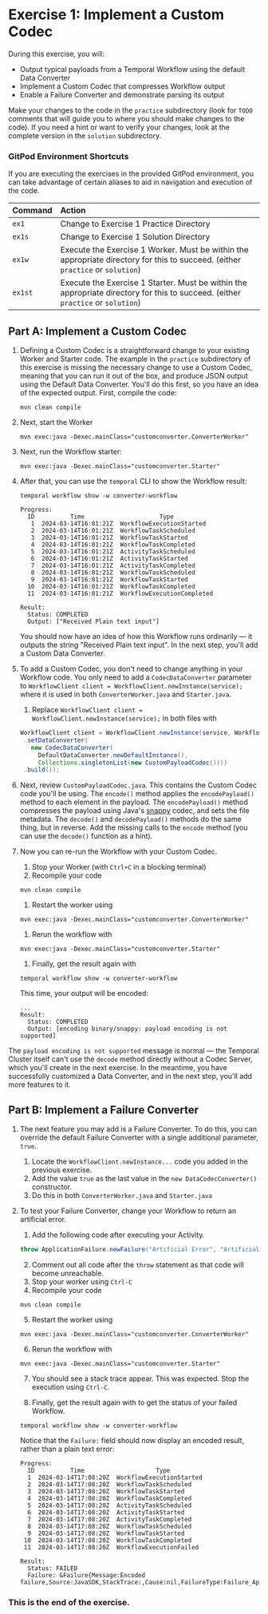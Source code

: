 # Exercise 1: Implement a Custom Codec

During this exercise, you will:

- Output typical payloads from a Temporal Workflow using the default Data Converter
- Implement a Custom Codec that compresses Workflow output
- Enable a Failure Converter and demonstrate parsing its output

Make your changes to the code in the `practice` subdirectory (look for
`TODO` comments that will guide you to where you should make changes to
the code). If you need a hint or want to verify your changes, look at
the complete version in the `solution` subdirectory.

### GitPod Environment Shortcuts

If you are executing the exercises in the provided GitPod environment, you
can take advantage of certain aliases to aid in navigation and execution of
the code.

| Command | Action                                                                                                                          |
| :------ | :------------------------------------------------------------------------------------------------------------------------------ |
| `ex1`   | Change to Exercise 1 Practice Directory                                                                                         |
| `ex1s`  | Change to Exercise 1 Solution Directory                                                                                         |
| `ex1w`  | Execute the Exercise 1 Worker. Must be within the appropriate directory for this to succeed. (either `practice` or `solution`)  |
| `ex1st` | Execute the Exercise 1 Starter. Must be within the appropriate directory for this to succeed. (either `practice` or `solution`) |

## Part A: Implement a Custom Codec

1. Defining a Custom Codec is a straightforward change to your existing Worker
   and Starter code. The example in the `practice` subdirectory of this exercise
   is missing the necessary change to use a Custom Codec, meaning that you can
   run it out of the box, and produce JSON output using the Default Data
   Converter. You'll do this first, so you have an idea of the expected output.
   First, compile the code:

   ```shell
   mvn clean compile
   ```

2. Next, start the Worker

   ```shell
   mvn exec:java -Dexec.mainClass="customconverter.ConverterWorker"
   ```

3. Next, run the Workflow starter:

   ```shell
   mvn exec:java -Dexec.mainClass="customconverter.Starter"
   ```

4. After that, you can use the `temporal` CLI to show the Workflow result:

   ```shell
   temporal workflow show -w converter-workflow
   ```

   ```
   Progress:
     ID          Time                     Type
      1  2024-03-14T16:01:21Z  WorkflowExecutionStarted
      2  2024-03-14T16:01:21Z  WorkflowTaskScheduled
      3  2024-03-14T16:01:21Z  WorkflowTaskStarted
      4  2024-03-14T16:01:21Z  WorkflowTaskCompleted
      5  2024-03-14T16:01:21Z  ActivityTaskScheduled
      6  2024-03-14T16:01:21Z  ActivityTaskStarted
      7  2024-03-14T16:01:21Z  ActivityTaskCompleted
      8  2024-03-14T16:01:21Z  WorkflowTaskScheduled
      9  2024-03-14T16:01:21Z  WorkflowTaskStarted
     10  2024-03-14T16:01:21Z  WorkflowTaskCompleted
     11  2024-03-14T16:01:21Z  WorkflowExecutionCompleted

   Result:
     Status: COMPLETED
     Output: ["Received Plain text input"]
   ```

   You should now have an idea of how this Workflow runs ordinarily — it outputs
   the string "Received Plain text input". In the next step, you'll add a Custom
   Data Converter.

5. To add a Custom Codec, you don't need to change anything in your
   Workflow code. You only need to add a `CodecDataConverter` parameter to
   `WorkflowClient client = WorkflowClient.newInstance(service);` where it is used
   in both `ConverterWorker.java` and `Starter.java`.
   1. Replace `WorkflowClient client = WorkflowClient.newInstance(service);` in
      both files with
   ```java
   WorkflowClient client = WorkflowClient.newInstance(service, WorkflowClientOptions.newBuilder()
    .setDataConverter(
      new CodecDataConverter(
        DefaultDataConverter.newDefaultInstance(),
        Collections.singletonList(new CustomPayloadCodec())))
    .build());
   ```
6. Next, review `CustomPayloadCodec.java`. This contains the Custom Codec
   code you'll be using. The `encode()` method applies the `encodePayload()` method
   to each element in the payload. The `encodePayload()` method compresses the payload
   using Java's [snappy](https://github.com/google/snappy) codec, and sets the
   file metadata. The `decode()` and `decodePayload()` methods do the same thing,
   but in reverse. Add the missing calls to the `encode` method (you can use the
   `decode()` function as a hint).
7. Now you can re-run the Workflow with your Custom Codec.

   1. Stop your Worker (with `Ctrl+C` in a blocking terminal)
   1. Recompile your code

   ```shell
   mvn clean compile
   ```

   1. Restart the worker using

   ```shell
   mvn exec:java -Dexec.mainClass="customconverter.ConverterWorker"
   ```

   1. Rerun the workflow with

   ```shell
   mvn exec:java -Dexec.mainClass="customconverter.Starter"
   ```

   1. Finally, get the result again with

   ```shell
   temporal workflow show -w converter-workflow
   ```

   This time, your output will be encoded:

   ```shell
   ...
   Result:
     Status: COMPLETED
     Output: [encoding binary/snappy: payload encoding is not supported]
   ```

The `payload encoding is not supported` message is normal — the Temporal
Cluster itself can't use the `decode` method directly without a Codec
Server, which you'll create in the next exercise. In the meantime, you have
successfully customized a Data Converter, and in the next step, you'll
add more features to it.

## Part B: Implement a Failure Converter

1. The next feature you may add is a Failure Converter. To do this, you can override the
   default Failure Converter with a single additional parameter, `true`.
   1. Locate the `WorkflowClient.newInstance...` code you added in the previous exercise.
   2. Add the value `true` as the last value in the `new DataCodecConverter()` constructor.
   3. Do this in both `ConverterWorker.java` and `Starter.java`
2. To test your Failure Converter, change your Workflow to return an artificial
   error.

   1. Add the following code after executing your Activity.

   ```java
   throw ApplicationFailure.newFailure("Artificial Error", "Artificial Error");
   ```

   2. Comment out all code after the `throw` statement as that code will
      become unreachable.
   3. Stop your worker using `Ctrl-C`
   4. Recompile your code

   ```shell
   mvn clean compile
   ```

   5. Restart the worker using

   ```shell
   mvn exec:java -Dexec.mainClass="customconverter.ConverterWorker"
   ```

   6. Rerun the workflow with

   ```shell
   mvn exec:java -Dexec.mainClass="customconverter.Starter"
   ```

   7. You should see a stack trace appear. This was expected. Stop the execution
      using `Ctrl-C`.

   8. Finally, get the result again with to get the status of your failed Workflow.

   ```shell
   temporal workflow show -w converter-workflow
   ```

   Notice that the `Failure:` field should now display an encoded
   result, rather than a plain text error:

   ```
   Progress:
     ID          Time                    Type
     1  2024-03-14T17:08:20Z  WorkflowExecutionStarted
     2  2024-03-14T17:08:20Z  WorkflowTaskScheduled
     3  2024-03-14T17:08:20Z  WorkflowTaskStarted
     4  2024-03-14T17:08:20Z  WorkflowTaskCompleted
     5  2024-03-14T17:08:20Z  ActivityTaskScheduled
     6  2024-03-14T17:08:20Z  ActivityTaskStarted
     7  2024-03-14T17:08:20Z  ActivityTaskCompleted
     8  2024-03-14T17:08:20Z  WorkflowTaskScheduled
     9  2024-03-14T17:08:20Z  WorkflowTaskStarted
    10  2024-03-14T17:08:20Z  WorkflowTaskCompleted
    11  2024-03-14T17:08:20Z  WorkflowExecutionFailed

   Result:
     Status: FAILED
     Failure: &Failure{Message:Encoded failure,Source:JavaSDK,StackTrace:,Cause:nil,FailureType:Failure_ApplicationFailureInfo,}
   ```

### This is the end of the exercise.
